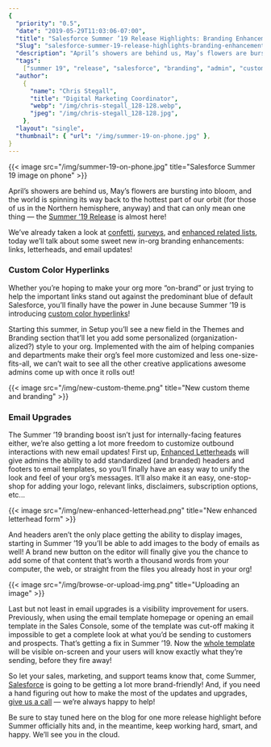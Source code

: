 ```yaml
---
{
  "priority": "0.5",
  "date": "2019-05-29T11:03:06-07:00",
  "title": "Salesforce Summer ’19 Release Highlights: Branding Enhancements",
  "Slug": "salesforce-summer-19-release-highlights-branding-enhancements",
  "description": "April’s showers are behind us, May’s flowers are bursting into bloom, and the world is spinning its way back to the hottest part of our orbit...",
  "tags":
    ["summer 19", "release", "salesforce", "branding", "admin", "custom color"],
  "author":
    {
      "name": "Chris Stegall",
      "title": "Digital Marketing Coordinator",
      "webp": "/img/chris-stegall_128-128.webp",
      "jpeg": "/img/chris-stegall_128-128.jpg",
    },
  "layout": "single",
  "thumbnail": { "url": "/img/summer-19-on-phone.jpg" },
}
---
```


{{< image src="/img/summer-19-on-phone.jpg" title="Salesforce Summer 19 image on phone" >}}

April’s showers are behind us, May’s flowers are bursting into bloom, and the world is spinning its way back to the hottest part of our orbit (for those of us in the Northern hemisphere, anyway) and that can only mean one thing — the [Summer ’19 Release](https://releasenotes.docs.salesforce.com/en-us/summer19/release-notes/salesforce_release_notes.htm) is almost here!

We’ve already taken a look at [confetti](https://medium.com/creme-de-la-crm/salesforce-summer-19-release-highlights-confetti-3306c6e62437), [surveys](https://medium.com/creme-de-la-crm/salesforce-summer-19-release-highlights-free-surveys-5e55e6c928be), and [enhanced related lists](https://medium.com/creme-de-la-crm/salesforce-summer-19-release-highlights-enhanced-related-lists-72656e1d436a), today we’ll talk about some sweet new in-org branding enhancements: links, letterheads, and email updates!

### Custom Color Hyperlinks

Whether you’re hoping to make your org more “on-brand” or just trying to help the important links stand out against the predominant blue of default Salesforce, you’ll finally have the power in June because Summer ’19 is introducing [custom color hyperlinks](https://releasenotes.docs.salesforce.com/en-us/summer19/release-notes/rn_hyperlink_theming.htm)!

Starting this summer, in Setup you’ll see a new field in the Themes and Branding section that’ll let you add some personalized (organization-alized?) style to your org. Implemented with the aim of helping companies and departments make their org’s feel more customized and less one-size-fits-all, we can’t wait to see all the other creative applications awesome admins come up with once it rolls out!

{{< image src="/img/new-custom-theme.png" title="New custom theme and branding" >}}

### Email Upgrades

The Summer ’19 branding boost isn’t just for internally-facing features either, we’re also getting a lot more freedom to customize outbound interactions with new email updates! First up, [Enhanced Letterheads](https://releasenotes.docs.salesforce.com/en-us/summer19/release-notes/rn_sales_productivity_email_templates_letterheads.htm) will give admins the ability to add standardized (and branded) headers and footers to email templates, so you’ll finally have an easy way to unify the look and feel of your org’s messages. It’ll also make it an easy, one-stop-shop for adding your logo, relevant links, disclaimers, subscription options, etc...

{{< image src="/img/new-enhanced-letterhead.png" title="New enhanced letterhead form" >}}

And headers aren’t the only place getting the ability to display images, starting in Summer ’19 you’ll be able to add images to the body of emails as well! A brand new button on the editor will finally give you the chance to add some of that content that’s worth a thousand words from your computer, the web, or straight from the files you already host in your org!

{{< image src="/img/browse-or-upload-img.png" title="Uploading an image" >}}

Last but not least in email upgrades is a visibility improvement for users. Previously, when using the email template homepage or opening an email template in the Sales Console, some of the template was cut-off making it impossible to get a complete look at what you’d be sending to customers and prospects. That’s getting a fix in Summer ’19. Now the [whole template](https://releasenotes.docs.salesforce.com/en-us/summer19/release-notes/rn_sales_productivity_email_templates_console.htm) will be visible on-screen and your users will know exactly what they’re sending, before they fire away!

So let your sales, marketing, and support teams know that, come Summer, [Salesforce](https://www.salesforce.com/products/) is going to be getting a lot more brand-friendly! And, if you need a hand figuring out how to make the most of the updates and upgrades, [give us a call](/contact) — we’re always happy to help!

Be sure to stay tuned here on the blog for one more release highlight before Summer officially hits and, in the meantime, keep working hard, smart, and happy. We’ll see you in the cloud.
